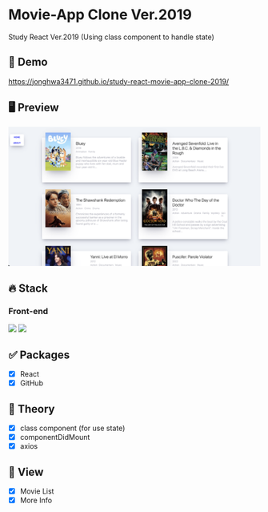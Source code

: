 # Movie-App Clone Ver.2019
Study React Ver.2019
(Using class component to handle state)

## 🔗 Demo
https://jonghwa3471.github.io/study-react-movie-app-clone-2019/

## 🖥 Preview
<img src="preview-movie-app-2019.png"/>

## 🔥 Stack

### Front-end

<img height='25' src="https://img.shields.io/badge/React-61DAFB?style=flat-square&logo=React&logoColor=white"/> <img height="25" src="https://img.shields.io/badge/Github-181717?style=flat-square&logo=Github&logoColor=white" />


## ✅ Packages

- [x] React
- [x] GitHub

## 📖 Theory

- [x] class component (for use state)
- [x] componentDidMount
- [x] axios

## 📱 View

- [x] Movie List
- [x] More Info
